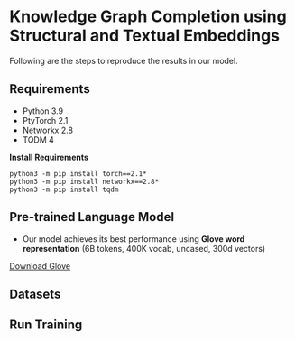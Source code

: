 # Knowledge Graph Completion using Structural and Textual Embeddings
Following are the steps to reproduce the results in our model.

## Requirements
- Python 3.9
- PtyTorch 2.1
- Networkx 2.8
- TQDM 4

**Install Requirements**
```
python3 -m pip install torch==2.1*
python3 -m pip install networkx==2.8*
python3 -m pip install tqdm
```

## Pre-trained Language Model
* Our model achieves its best performance using **Glove word representation** (6B tokens, 400K vocab, uncased, 300d vectors)

[Download Glove](https://nlp.stanford.edu/projects/glove/)

## Datasets

## Run Training
